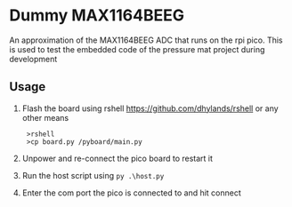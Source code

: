 # Dummy MAX1164BEEG

An approximation of the MAX1164BEEG ADC that runs on the rpi pico. This is used to test the embedded code of the pressure mat project during development

## Usage
1. Flash the board using rshell https://github.com/dhylands/rshell or any other means  

        >rshell
        >cp board.py /pyboard/main.py

2. Unpower and re-connect the pico board to restart it
3. Run the host script using ```py .\host.py```
4. Enter the com port the pico is connected to and hit connect

